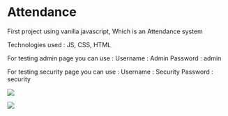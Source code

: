 # Attendance
First project using vanilla javascript, Which is an Attendance system

Technologies used : JS, CSS, HTML

For testing admin page you can use : 
Username : Admin
Password : admin

For testing security page you can use : 
Username : Security
Password : security


![](https://imgur.com/WvZr4KE)

![](http://i.imgur.com/Ssfp7.gif)
